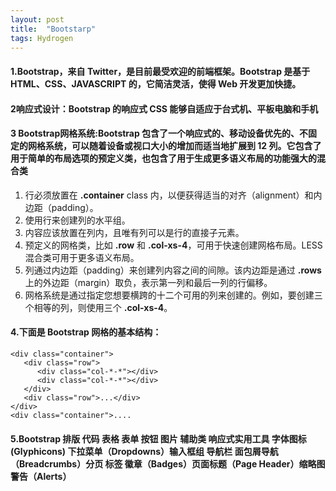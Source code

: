 ```yaml
---
layout: post
title:  "Bootstarp"
tags: Hydrogen
---
```



#### 1.Bootstrap，来自 Twitter，是目前最受欢迎的前端框架。Bootstrap 是基于 HTML、CSS、JAVASCRIPT 的，它简洁灵活，使得 Web 开发更加快捷。

#### 2**响应式设计**：Bootstrap 的响应式 CSS 能够自适应于台式机、平板电脑和手机

#### 3 Bootstrap网格系统:Bootstrap 包含了一个响应式的、移动设备优先的、不固定的网格系统，可以随着设备或视口大小的增加而适当地扩展到 12 列。它包含了用于简单的布局选项的预定义类，也包含了用于生成更多语义布局的功能强大的混合类



1.  行必须放置在 **.container** class 内，以便获得适当的对齐（alignment）和内边距（padding）。
2.   使用行来创建列的水平组。
3.  内容应该放置在列内，且唯有列可以是行的直接子元素。
4. 预定义的网格类，比如 **.row** 和 **.col-xs-4**，可用于快速创建网格布局。LESS 混合类可用于更多语义布局。
5. 列通过内边距（padding）来创建列内容之间的间隙。该内边距是通过 **.rows** 上的外边距（margin）取负，表示第一列和最后一列的行偏移。
6. 网格系统是通过指定您想要横跨的十二个可用的列来创建的。例如，要创建三个相等的列，则使用三个 **.col-xs-4**。

#### 4.下面是 Bootstrap 网格的基本结构：

```
<div class="container">
   <div class="row">
      <div class="col-*-*"></div>
      <div class="col-*-*"></div>      
   </div>
   <div class="row">...</div>
</div>
<div class="container">....
```

#### 5.Bootstrap 排版 代码 表格 表单 按钮 图片 辅助类 响应式实用工具 字体图标(Glyphicons)  下拉菜单（Dropdowns）输入框组 导航栏 面包屑导航（Breadcrumbs）分页 标签 徽章（Badges）页面标题（Page Header）缩略图   警告（Alerts）

[jekyll-docs]: https://jekyllrb.com/docs/home
[jekyll-gh]:   https://github.com/jekyll/jekyll
[jekyll-talk]: https://talk.jekyllrb.com/
